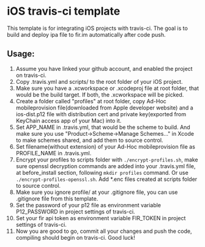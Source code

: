 # iOS travis-ci template

This template is for integrating iOS projects with travis-ci. The goal is to build and deploy ipa file to fir.im automatically after code push.

## Usage:
1. Assume you have linked your github account, and enabled the project on travis-ci.
1. Copy .travis.yml and scripts/ to the root folder of your iOS project.
1. Make sure you have a .xcworkspace or .xcodeproj file at root folder, that would be the build target. If both, the .xcworkspace will be picked.
1. Create a folder called "profiles" at root folder, copy Ad-Hoc mobileprovision file(downloaded from Apple developer website) and a ios-dist.p12 file with distribution cert and private key(exported from KeyChain access app of your Mac) into it.
1. Set APP_NAME in .travis.yml, that would be the scheme to build. And make sure you use "Product->Scheme->Manage Schemes..." in Xcode to make schemes shared, and add them to source control.
1. Set filename(without extension) of your Ad-Hoc mobileprovision file as PROFILE_NAME in .travis.yml.
1. Encrypt your profiles to scripts folder with `./encrypt-profiles.sh`, make sure openssl decryption commands are added into your .travis.yml file, at before_install section, following `mkdir profiles` command. Or use `./encrypt-profiles-openssl.sh`. Add *.enc files created at scripts folder to source control.
1. Make sure you ignore profile/ at your .gitignore file, you can use .gitignore file from this template.
1. Set the password of your p12 file as environment variable P12_PASSWORD in project settings of travis-ci.
1. Set your fir api token as environment variable FIR_TOKEN in project settings of travis-ci.
1. Now you are good to go, commit all your changes and push the code, compiling should begin on travis-ci. Good luck!